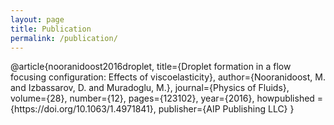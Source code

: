 ```yaml
---
layout: page
title: Publication
permalink: /publication/
---
```


<p><span class="citation" data-cites="article">@article</span>{nooranidoost2016droplet, title={Droplet formation in a flow focusing configuration: Effects of viscoelasticity}, author={Nooranidoost, M. and Izbassarov, D. and Muradoglu, M.}, journal={Physics of Fluids}, volume={28}, number={12}, pages={123102}, year={2016}, howpublished = {https://doi.org/10.1063/1.4971841}, publisher={AIP Publishing LLC} }</p>
